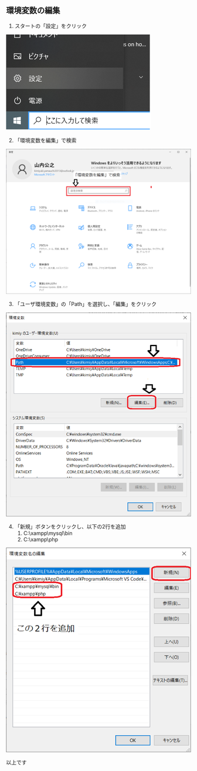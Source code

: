## 環境変数の編集

1. スタートの「設定」をクリック

![start](./env.img/1.png)

2. 「環境変数を編集」で検索

![search](./env.img/2.png)

<div style="page-break-before:always"></div>

3. 「ユーザ環境変数」の「Path」を選択し、「編集」をクリック

![search](./env.img/3.png)

4. 「新規」ボタンをクリックし、以下の2行を追加
   1. C:\xampp\mysql\bin
   2. C:\xampp\php

![search](./env.img/4.png)

以上です